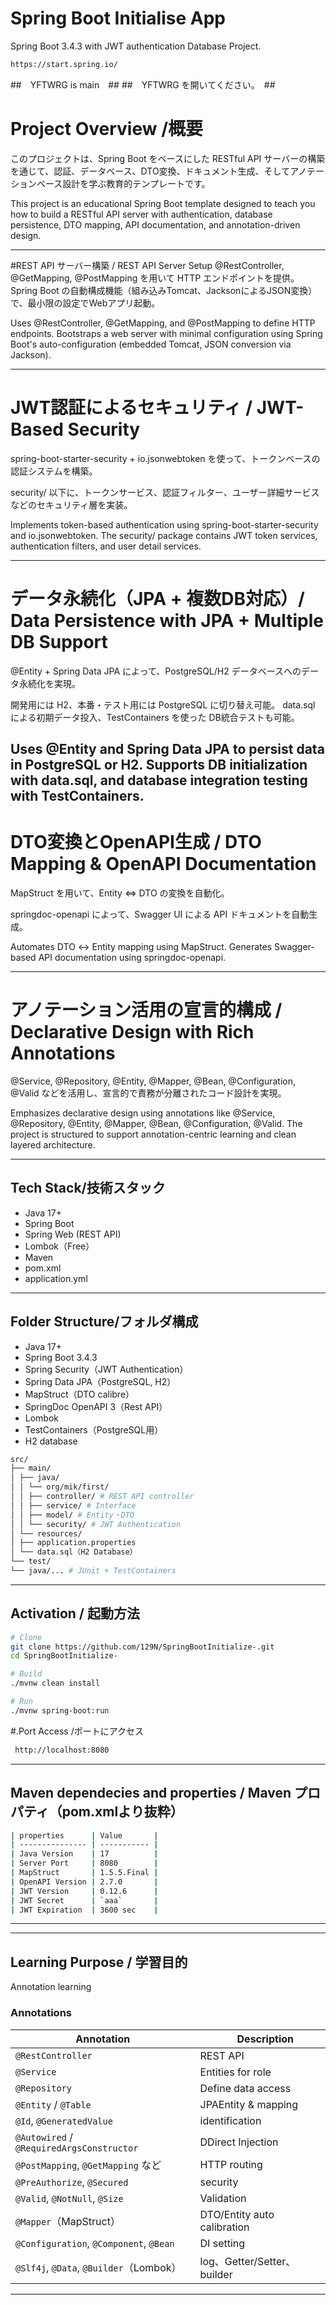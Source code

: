 # Spring Boot Initialise App 

Spring Boot 3.4.3 with JWT authentication Database Project.
```bash
https://start.spring.io/
```
##　YFTWRG is main　##
##　YFTWRG を開いてください。　##
# Project Overview /概要
このプロジェクトは、Spring Boot をベースにした RESTful API サーバーの構築を通じて、認証、データベース、DTO変換、ドキュメント生成、そしてアノテーションベース設計を学ぶ教育的テンプレートです。

This project is an educational Spring Boot template designed to teach you how to build a RESTful API server with authentication, database persistence, DTO mapping, API documentation, and annotation-driven design.

---
#REST API サーバー構築 / REST API Server Setup
@RestController, @GetMapping, @PostMapping を用いて HTTP エンドポイントを提供。
Spring Boot の自動構成機能（組み込みTomcat、JacksonによるJSON変換）で、最小限の設定でWebアプリ起動。

Uses @RestController, @GetMapping, and @PostMapping to define HTTP endpoints.
Bootstraps a web server with minimal configuration using Spring Boot's auto-configuration (embedded Tomcat, JSON conversion via Jackson).

---
# JWT認証によるセキュリティ / JWT-Based Security
spring-boot-starter-security + io.jsonwebtoken を使って、トークンベースの認証システムを構築。

security/ 以下に、トークンサービス、認証フィルター、ユーザー詳細サービスなどのセキュリティ層を実装。

Implements token-based authentication using spring-boot-starter-security and io.jsonwebtoken.
The security/ package contains JWT token services, authentication filters, and user detail services.

---
# データ永続化（JPA + 複数DB対応）/ Data Persistence with JPA + Multiple DB Support
@Entity + Spring Data JPA によって、PostgreSQL/H2 データベースへのデータ永続化を実現。

開発用には H2、本番・テスト用には PostgreSQL に切り替え可能。
data.sql による初期データ投入、TestContainers を使った DB統合テストも可能。

Uses @Entity and Spring Data JPA to persist data in PostgreSQL or H2.
Supports DB initialization with data.sql, and database integration testing with TestContainers.
---
# DTO変換とOpenAPI生成 / DTO Mapping & OpenAPI Documentation
MapStruct を用いて、Entity ⇔ DTO の変換を自動化。

springdoc-openapi によって、Swagger UI による API ドキュメントを自動生成。

Automates DTO ↔ Entity mapping using MapStruct.
Generates Swagger-based API documentation using springdoc-openapi.


---
# アノテーション活用の宣言的構成 / Declarative Design with Rich Annotations
@Service, @Repository, @Entity, @Mapper, @Bean, @Configuration, @Valid などを活用し、宣言的で責務が分離されたコード設計を実現。

Emphasizes declarative design using annotations like @Service, @Repository, @Entity, @Mapper, @Bean, @Configuration, @Valid.
The project is structured to support annotation-centric learning and clean layered architecture.


---


##  Tech Stack/技術スタック

- Java 17+
- Spring Boot
- Spring Web (REST API)
- Lombok（Free）
- Maven
- pom.xml
- application.yml


---

##  Folder Structure/フォルダ構成


- Java 17+
- Spring Boot 3.4.3
- Spring Security（JWT Authentication）
- Spring Data JPA（PostgreSQL, H2）
- MapStruct（DTO calibre）
- SpringDoc OpenAPI 3（Rest API）
- Lombok
- TestContainers（PostgreSQL用）
- H2 database

```bash
src/
├── main/
│ ├── java/
│ │ └── org/mik/first/
│ │ ├── controller/ # REST API controller
│ │ ├── service/ # Interface
│ │ ├── model/ # Entity・DTO
│ │ └── security/ # JWT Authentication
│ └── resources/
│ ├── application.properties
│ └── data.sql（H2 Database）
└── test/
└── java/... # JUnit + TestContainers
```

---

##  Activation / 起動方法

```bash
# Clone
git clone https://github.com/129N/SpringBootInitialize-.git
cd SpringBootInitialize-

# Build
./mvnw clean install

# Run
./mvnw spring-boot:run
```

#.Port Access /ポートにアクセス
```bash
 http://localhost:8080 
```

---

## Maven dependecies and properties / Maven プロパティ（pom.xmlより抜粋）
```bash
| properties      | Value       |
| --------------- | ----------- |
| Java Version    | 17          |
| Server Port     | 8080        |
| MapStruct       | 1.5.5.Final |
| OpenAPI Version | 2.7.0       |
| JWT Version     | 0.12.6      |
| JWT Secret      | `aaa`       |
| JWT Expiration  | 3600 sec    |


```


---

---

##  Learning Purpose / 学習目的
Annotation learning 

###  Annotations

| Annotation |　Description |
|----------------|------|
| `@RestController` | REST API |
| `@Service` | Entities for role |
| `@Repository` | Define data access |
| `@Entity` / `@Table` | JPAEntity & mapping |
| `@Id`, `@GeneratedValue` | identification |
| `@Autowired` / `@RequiredArgsConstructor` | DDirect Injection |
| `@PostMapping`, `@GetMapping` など | HTTP routing |
| `@PreAuthorize`, `@Secured` | security |
| `@Valid`, `@NotNull`, `@Size` | Validation |
| `@Mapper`（MapStruct） | DTO/Entity auto calibration |
| `@Configuration`, `@Component`, `@Bean` | DI setting |
| `@Slf4j`, `@Data`, `@Builder`（Lombok） | log、Getter/Setter、builder |



---






